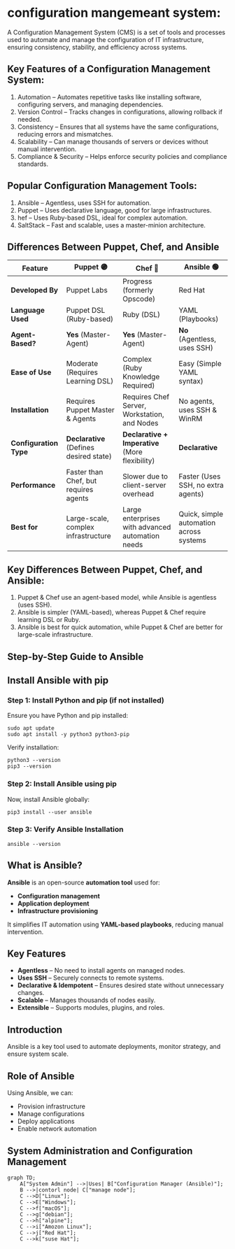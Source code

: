# configuration mangemeant system:

A Configuration Management System (CMS) is a set of tools and processes used to automate and manage the configuration of IT infrastructure, ensuring consistency, stability, and efficiency across systems.

## Key Features of a Configuration Management System:

1. Automation – Automates repetitive tasks like installing software, configuring servers, and managing dependencies.
2. Version Control – Tracks changes in configurations, allowing rollback if needed.
3. Consistency – Ensures that all systems have the same configurations, reducing errors and mismatches.
4. Scalability – Can manage thousands of servers or devices without manual intervention.
5. Compliance & Security – Helps enforce security policies and compliance standards.

## Popular Configuration Management Tools:

1. Ansible – Agentless, uses SSH for automation.
2. Puppet – Uses declarative language, good for large infrastructures.
3. hef – Uses Ruby-based DSL, ideal for complex automation.
4. SaltStack – Fast and scalable, uses a master-minion architecture.


## Differences Between Puppet, Chef, and Ansible

| Feature           | Puppet 🟣 | Chef 🔴 | Ansible 🟢 |
|------------------|----------|--------|----------|
| **Developed By**  | Puppet Labs | Progress (formerly Opscode) | Red Hat |
| **Language Used** | Puppet DSL (Ruby-based) | Ruby (DSL) | YAML (Playbooks) |
| **Agent-Based?**  | **Yes** (Master-Agent) | **Yes** (Master-Agent) | **No** (Agentless, uses SSH) |
| **Ease of Use**   | Moderate (Requires Learning DSL) | Complex (Ruby Knowledge Required) | Easy (Simple YAML syntax) |
| **Installation**  | Requires Puppet Master & Agents | Requires Chef Server, Workstation, and Nodes | No agents, uses SSH & WinRM |
| **Configuration Type** | **Declarative** (Defines desired state) | **Declarative + Imperative** (More flexibility) | **Declarative** |
| **Performance**   | Faster than Chef, but requires agents | Slower due to client-server overhead | Faster (Uses SSH, no extra agents) |
| **Best for**      | Large-scale, complex infrastructure | Large enterprises with advanced automation needs | Quick, simple automation across systems |

## Key Differences Between Puppet, Chef, and Ansible:

1. Puppet & Chef use an agent-based model, while Ansible is agentless (uses SSH).
2. Ansible is simpler (YAML-based), whereas Puppet & Chef require learning DSL or Ruby.
3. Ansible is best for quick automation, while Puppet & Chef are better for large-scale infrastructure.

## Step-by-Step Guide to Ansible

## Install Ansible with pip

###  Step 1: Install Python and pip (if not installed)

Ensure you have Python and pip installed:

```
sudo apt update
sudo apt install -y python3 python3-pip
```
Verify installation:

```
python3 --version
pip3 --version
```

### Step 2: Install Ansible using pip

Now, install Ansible globally:

```
pip3 install --user ansible
```
### Step 3: Verify Ansible Installation

```
ansible --version
```
## What is Ansible?  
**Ansible** is an open-source **automation tool** used for:  
- **Configuration management**  
- **Application deployment**  
- **Infrastructure provisioning**  

It simplifies IT automation using **YAML-based playbooks**, reducing manual intervention.

## Key Features  
- **Agentless** – No need to install agents on managed nodes.  
- **Uses SSH** – Securely connects to remote systems.  
- **Declarative & Idempotent** – Ensures desired state without unnecessary changes.  
- **Scalable** – Manages thousands of nodes easily.  
- **Extensible** – Supports modules, plugins, and roles.  

## Introduction  
Ansible is a key tool used to automate deployments, monitor strategy, and ensure system scale.

## Role of Ansible  
Using Ansible, we can:  
- Provision infrastructure  
- Manage configurations  
- Deploy applications  
- Enable network automation  

## System Administration and Configuration Management  

```mermaid
graph TD;
    A["System Admin"] -->|Uses| B["Configuration Manager (Ansible)"];
    B -->|contorl node| C["manage node"];
    C -->D["Linux"];
    C -->E["Windows"];
    C -->f["macOS"];
    C -->g["debian"];
    C -->h["alpine"];
    C -->i["Amozon Linux"];
    C -->j["Red Hat"];
    C -->k["suse Hat"];